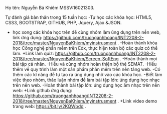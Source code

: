 ﻿Họ tên: Nguyễn Bá Khiêm
MSSV:16021303.



Tự đánh giá bản thân trong 15 tuần học: 
 -Tự học các khóa học: HTML5, CSS3, BOOTSTRAP, GITHUB, PHP, Jquery, Ajax &JSON.
  + học xong các khóa học trên để cùng nhóm làm úng dụng trên nền web, link ứng dụng: https://github.com/truonganhhoang/INT2208-2-2018/tree/master/NguyenBaKhiem/myinstrusment .
 -Hoàn thành khóa học Công nghệ phần mềm trên Edx, thực hiện toàn bộ các quiz có thể làm.
  +Link làm quiz: https://github.com/truonganhhoang/INT2208-2-2018/tree/master/NguyenBaKhiem/Screen-SoftEng .
 -Hoàn thành mọi bài tập cá nhân.
 -Hiểu và cùng nhóm hoàn thiện bộ thẻ SEMAT.
 -Hiểu thêm về quy trình làm một sản phẩm phần mềm trên nền tảng web.
 -Có thêm các kĩ năng để tự tạo ra ứng dụng nhờ vào các khóa học.
 -Biết làm việc theo nhóm, thảo luận nhóm để làm bài tập lớn: ứng dụng học nhạc trên nền web.
 -Hoàn thành bài tập lớn: ứng dụng học âm nhạc trên nền web:
  +Link github ứng dụng: https://github.com/truonganhhoang/INT2208-2-2018/tree/master/NguyenBaKhiem/myinstrusment .
  +Link video demo trang web: https://bit.ly/2KQWbdd .